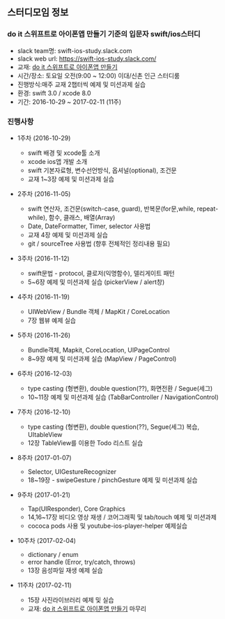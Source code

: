 ## 스터디모임 정보
### do it 스위프트로 아이폰앱 만들기 기준의 입문자 swift/ios스터디
 * slack team명: swift-ios-study.slack.com
 * slack web url: https://swift-ios-study.slack.com/
 * 교재: [do it 스위프트로 아이폰앱 만들기](http://book.naver.com/bookdb/book_detail.nhn?bid=10653497)
 * 시간/장소: 토요일 오전(9:00 ~ 12:00) 이대/신촌 인근 스터디룸
 * 진행방식:매주 교재 2챕터씩 예제 및 미션과제 실습
 * 환경: swift 3.0 / xcode 8.0
 * 기간: 2016-10-29 ~ 2017-02-11 (11주)

### 진행사항
* 1주차 (2016-10-29)
  * swift 배경 및 xcode툴 소개
  * xcode ios앱 개발 소개
  * swift 기본자료형, 변수선언방식, 옵셔널(optional), 조건문
  * 교재 1~3장 예제 및 미션과제 실습 

* 2주차 (2016-11-05)
  * swift 연산자, 조건문(switch-case, guard), 반복문(for문,while, repeat-while), 함수, 클래스, 배열(Array)
  * Date, DateFormatter, Timer, selector 사용법
  * 교재 4장 예제 및 미션과제 실습
  * git / sourceTree 사용법 (향후 전체적인 정리내용 필요) 

* 3주차 (2016-11-12)
  * swift문법 - protocol, 클로저(익명함수), 델리게이트 패턴
  * 5~6장 예제 및 미션과제 실습 (pickerView / alert창)

* 4주차 (2016-11-19)
  * UIWebView / Bundle 객체 / MapKit / CoreLocation
  * 7장 웹뷰 예제 실습

* 5주차 (2016-11-26)
  * Bundle객체, Mapkit, CoreLocation, UIPageControl
  * 8~9장 예제 및 미션과제 실습 (MapView / PageControl)
 
* 6주차 (2016-12-03)
  * type casting (형변환), double question(??), 화면전환 / Segue(세그)
  * 10~11장 예제 및 미션과제 실습 (TabBarController / NavigationControl)

* 7주차 (2016-12-10)
  * type casting (형변환), double question(??), Segue(세그) 복습, UItableView
  * 12장 TableView를 이용한 Todo 리스트 실습
 
* 8주차 (2017-01-07)
  * Selector, UIGestureRecognizer 
  * 18~19장 - swipeGesture / pinchGesture 예제 및 미션과제 실습

* 9주차 (2017-01-21)
  * Tap(UIResponder), Core Graphics
  * 14,16~17장 비디오 영상 재생 / 코어그래픽 및 tab/touch 예제 및 미션과제
  * cococa pods 사용 및 youtube-ios-player-helper 예제실습

* 10주차 (2017-02-04)
  * dictionary / enum
  * error handle (Error, try/catch, throws)
  * 13장 음성파일 재생 예제 실습
 
* 11주차 (2017-02-11)
  * 15장 사진라이브러리 예제 및 실습
  * 교재: [do it 스위프트로 아이폰앱 만들기](http://book.naver.com/bookdb/book_detail.nhn?bid=10653497) 마무리
